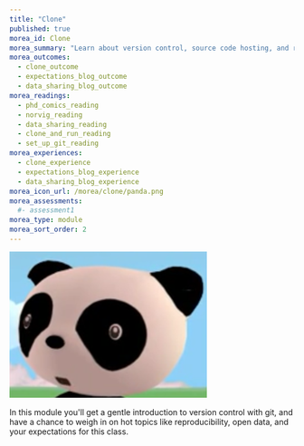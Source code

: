 ```yaml
---
title: "Clone"
published: true
morea_id: Clone
morea_summary: "Learn about version control, source code hosting, and reproducibility in science"
morea_outcomes:
  - clone_outcome
  - expectations_blog_outcome
  - data_sharing_blog_outcome
morea_readings:
  - phd_comics_reading
  - norvig_reading
  - data_sharing_reading
  - clone_and_run_reading
  - set_up_git_reading
morea_experiences:
  - clone_experience
  - expectations_blog_experience
  - data_sharing_blog_experience
morea_icon_url: /morea/clone/panda.png
morea_assessments:
  #- assessment1
morea_type: module
morea_sort_order: 2
---
```

![](morea/clone/panda.png)

In this module you'll get a gentle introduction to version control with git, and have a chance to weigh in on hot topics like reproducibility, open data, and your expectations for this class.
